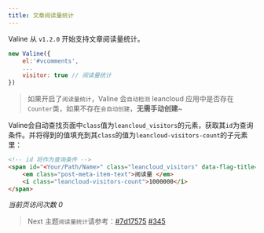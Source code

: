 ```yaml
---
title: 文章阅读量统计
---
```


Valine 从 `v1.2.0` 开始支持文章阅读量统计。

``` js
new Valine({
    el:'#vcomments',
    ...
    visitor: true // 阅读量统计
})
```

> 如果开启了`阅读量统计`，Valine 会`自动检测` leancloud 应用中是否存在`Counter`类，如果不存在`会自动创建`，**无需手动创建**~


Valine会自动查找页面中`class`值为`leancloud_visitors`的元素，获取其`id`为查询条件。并将得到的值填充到其`class`的值为`leancloud-visitors-count`的子元素里：


``` html
<!-- id 将作为查询条件 -->
<span id="<Your/Path/Name>" class="leancloud_visitors" data-flag-title="Your Article Title">
    <em class="post-meta-item-text">阅读量 </em>
    <i class="leancloud-visitors-count">1000000</i>
</span>
```
<span id="/visitor.html" class="leancloud_visitors" data-flag-title="文章阅读量统计">
    <em class="post-meta-item-text"> 当前页访问次数 </em>
    <i class="leancloud-visitors-count">0</i>
</span>


> Next 主题`阅读量统计`请参考：[#7d17575](https://github.com/theme-next/hexo-theme-next/commit/7d17575f01c94188cff7e5caaa122fc0384ffac9) [#345](https://github.com/theme-next/hexo-theme-next/pull/345)
